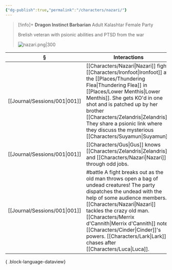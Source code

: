 ```yaml
---
{"dg-publish":true,"permalink":"/characters/nazari/"}
---
```


> [!info]+
> **Dragon Instinct Barbarian**
> Adult Kalashtar Female
> Party
> 
> Brelish veteran with psionic abilities and PTSD from the war
> 
> ![nazari.png|300](/img/user/z_attachments/nazari.png)

| §                                | Interactions                                                                                                                                                                                                                                                                   |
| -------------------------------- | ------------------------------------------------------------------------------------------------------------------------------------------------------------------------------------------------------------------------------------------------------------------------------ |
| [[Journal/Sessions/001\|001]] | [[Characters/Nazari\|Nazari]] fights [[Characters/Ironfoot\|Ironfoot]] at the [[Places/Thundering Flea\|Thundering Flea]] in [[Places/Lower Menthis\|Lower Menthis]]. She gets KO'd in one shot and is patched up by her brother [[Characters/Zelandris\|Zelandris]]. They share a psionic link where they discuss the mysterious [[Characters/Suyamun\|Suyamun]].                                             |
| [[Journal/Sessions/001\|001]] | [[Characters/Gus\|Gus]] knows [[Characters/Zelandris\|Zelandris]] and [[Characters/Nazari\|Nazari]] through odd jobs.                                                                                                                                                                                                                   |
| [[Journal/Sessions/001\|001]] | #battle A fight breaks out as the old man throws open a bag of undead creatures! The party dispatches the undead with the help of some audience members. [[Characters/Nazari\|Nazari]] tackles the crazy old man. [[Characters/Merrix d'Cannith\|Merrix d'Cannith]] notes [[Characters/Cinder\|Cinder]]'s powers. [[Characters/Lark\|Lark]] chases after [[Characters/Luca\|Luca]]. |

{ .block-language-dataview}
